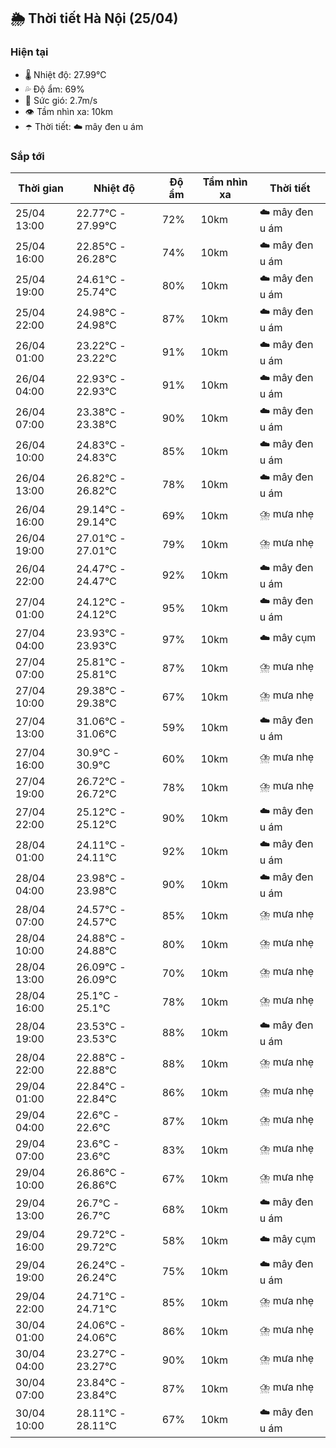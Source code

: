 ## 🌦️ Thời tiết Hà Nội (25/04)

### Hiện tại

- 🌡️ Nhiệt độ: 27.99℃
- 💦 Độ ẩm: 69%
- 💨 Sức gió: 2.7m/s
- 👁️ Tầm nhìn xa: 10km
- ☂️ Thời tiết: ☁️ mây đen u ám

### Sắp tới

| Thời gian | Nhiệt độ | Độ ẩm | Tầm nhìn xa | Thời tiết |
| --- | --- | --- | --- | --- |
| 25/04 13:00 | 22.77℃ - 27.99℃ | 72% | 10km | ☁️ mây đen u ám |
| 25/04 16:00 | 22.85℃ - 26.28℃ | 74% | 10km | ☁️ mây đen u ám |
| 25/04 19:00 | 24.61℃ - 25.74℃ | 80% | 10km | ☁️ mây đen u ám |
| 25/04 22:00 | 24.98℃ - 24.98℃ | 87% | 10km | ☁️ mây đen u ám |
| 26/04 01:00 | 23.22℃ - 23.22℃ | 91% | 10km | ☁️ mây đen u ám |
| 26/04 04:00 | 22.93℃ - 22.93℃ | 91% | 10km | ☁️ mây đen u ám |
| 26/04 07:00 | 23.38℃ - 23.38℃ | 90% | 10km | ☁️ mây đen u ám |
| 26/04 10:00 | 24.83℃ - 24.83℃ | 85% | 10km | ☁️ mây đen u ám |
| 26/04 13:00 | 26.82℃ - 26.82℃ | 78% | 10km | ☁️ mây đen u ám |
| 26/04 16:00 | 29.14℃ - 29.14℃ | 69% | 10km | ⛈️ mưa nhẹ |
| 26/04 19:00 | 27.01℃ - 27.01℃ | 79% | 10km | ⛈️ mưa nhẹ |
| 26/04 22:00 | 24.47℃ - 24.47℃ | 92% | 10km | ☁️ mây đen u ám |
| 27/04 01:00 | 24.12℃ - 24.12℃ | 95% | 10km | ☁️ mây đen u ám |
| 27/04 04:00 | 23.93℃ - 23.93℃ | 97% | 10km | ☁️ mây cụm |
| 27/04 07:00 | 25.81℃ - 25.81℃ | 87% | 10km | ⛈️ mưa nhẹ |
| 27/04 10:00 | 29.38℃ - 29.38℃ | 67% | 10km | ⛈️ mưa nhẹ |
| 27/04 13:00 | 31.06℃ - 31.06℃ | 59% | 10km | ☁️ mây đen u ám |
| 27/04 16:00 | 30.9℃ - 30.9℃ | 60% | 10km | ⛈️ mưa nhẹ |
| 27/04 19:00 | 26.72℃ - 26.72℃ | 78% | 10km | ⛈️ mưa nhẹ |
| 27/04 22:00 | 25.12℃ - 25.12℃ | 90% | 10km | ☁️ mây đen u ám |
| 28/04 01:00 | 24.11℃ - 24.11℃ | 92% | 10km | ☁️ mây đen u ám |
| 28/04 04:00 | 23.98℃ - 23.98℃ | 90% | 10km | ☁️ mây đen u ám |
| 28/04 07:00 | 24.57℃ - 24.57℃ | 85% | 10km | ⛈️ mưa nhẹ |
| 28/04 10:00 | 24.88℃ - 24.88℃ | 80% | 10km | ⛈️ mưa nhẹ |
| 28/04 13:00 | 26.09℃ - 26.09℃ | 70% | 10km | ⛈️ mưa nhẹ |
| 28/04 16:00 | 25.1℃ - 25.1℃ | 78% | 10km | ⛈️ mưa nhẹ |
| 28/04 19:00 | 23.53℃ - 23.53℃ | 88% | 10km | ☁️ mây đen u ám |
| 28/04 22:00 | 22.88℃ - 22.88℃ | 88% | 10km | ⛈️ mưa nhẹ |
| 29/04 01:00 | 22.84℃ - 22.84℃ | 86% | 10km | ⛈️ mưa nhẹ |
| 29/04 04:00 | 22.6℃ - 22.6℃ | 87% | 10km | ⛈️ mưa nhẹ |
| 29/04 07:00 | 23.6℃ - 23.6℃ | 83% | 10km | ⛈️ mưa nhẹ |
| 29/04 10:00 | 26.86℃ - 26.86℃ | 67% | 10km | ⛈️ mưa nhẹ |
| 29/04 13:00 | 26.7℃ - 26.7℃ | 68% | 10km | ☁️ mây đen u ám |
| 29/04 16:00 | 29.72℃ - 29.72℃ | 58% | 10km | ☁️ mây cụm |
| 29/04 19:00 | 26.24℃ - 26.24℃ | 75% | 10km | ☁️ mây đen u ám |
| 29/04 22:00 | 24.71℃ - 24.71℃ | 85% | 10km | ⛈️ mưa nhẹ |
| 30/04 01:00 | 24.06℃ - 24.06℃ | 86% | 10km | ⛈️ mưa nhẹ |
| 30/04 04:00 | 23.27℃ - 23.27℃ | 90% | 10km | ⛈️ mưa nhẹ |
| 30/04 07:00 | 23.84℃ - 23.84℃ | 87% | 10km | ⛈️ mưa nhẹ |
| 30/04 10:00 | 28.11℃ - 28.11℃ | 67% | 10km | ☁️ mây đen u ám |
